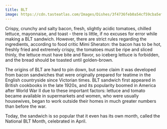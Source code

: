 ```yaml
---
title: BLT
image: https://cdn.tasteatlas.com/Images/Dishes/3f4736feb0a54cf59cba5ef99aef5a17.jpg?w=905&h=510
---
```


Crispy, crunchy and salty bacon, fresh, slightly acidic tomatoes, chilled lettuce, mayonnaise, and toast - there is little, if no excuses for error while making a BLT sandwich. However, there are strict rules regarding the ingredients, according to food critic Mimi Sheraton: the bacon has to be hot, freshly fried and extremely crispy, the tomatoes must be ripe and sliced thinly, the lettuce must have bite and flavor, so iceberg lettuce is forbidden, and the bread should be toasted until golden-brown.

The origins of BLT are hard to pin down, but some claim it was developed from bacon sandwiches that were originally prepared for teatime in the English countryside since Victorian times. BLT sandwich first appeared in British cookbooks in the late 1920s, and its popularity boomed in America after World War II due to these important factors: lettuce and tomato became available in supermarkets and women, who were usually housewives, began to work outside their homes in much greater numbers than before the war.

Today, the sandwich is so popular that it even has its own month, called the National BLT Month, celebrated in April.
